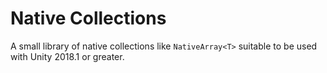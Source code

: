 # Native Collections

A small library of native collections like `NativeArray<T>` suitable to be used with Unity 2018.1 or greater.